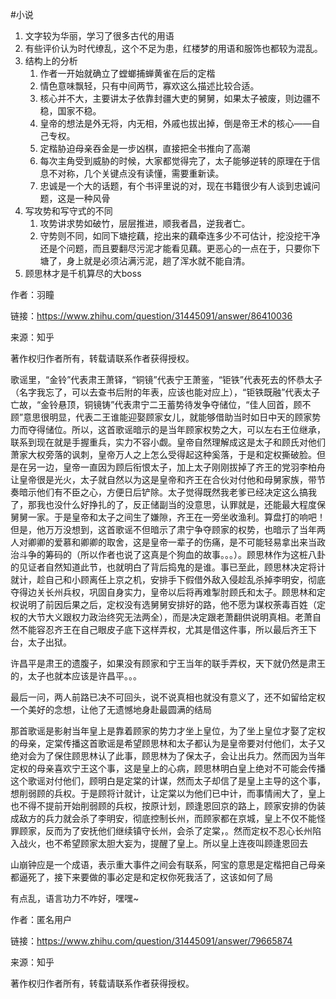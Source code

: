 #小说 

1. 文字较为华丽，学习了很多古代的用语
2. 有些评价认为时代缭乱，这个不足为患，红楼梦的用语和服饰也都较为混乱。
3. 结构上的分析
    1. 作者一开始就确立了螳螂捕蝉黄雀在后的定楷
    2. 情色意味飘轻，只有中间两节，寡欢这么描述比较合适。
    3. 核心并不大，主要讲太子依靠封疆大吏的舅舅，如果太子被废，则边疆不稳，国家不稳。
    4. 皇帝的想法是外无将，内无相，外戚也拔出掉，倒是帝王术的核心——自己专权。
    5. 定楷胁迫母亲吞金是一步凶棋，直接把全书推向了高潮
    6. 每次主角受到威胁的时候，大家都觉得完了，太子能够逆转的原理在于信息不对称，几个关键点没有读懂，需要重新读。
    7. 忠诚是一个大的话题，有个书评里说的对，现在书籍很少有人谈到忠诚问题，这是一种风骨
4. 写攻势和写守式的不同
    1. 攻势讲求势如破竹，层层推进，顺我者昌，逆我者亡。
    2. 守势则不同，如同下塘挖藕，挖出来的藕牵连多少不可估计，挖没挖干净还是个问题，而且要翻尽污泥才能看见藕。更恶心的一点在于，只要你下塘了，身上就是必须沾满污泥，趟了浑水就不能自清。
5. 顾思林才是千机算尽的大boss

作者：羽瞳

链接：https://www.zhihu.com/question/31445091/answer/86410036

来源：知乎

著作权归作者所有，转载请联系作者获得授权。

歌谣里，“金铃”代表肃王萧铎，“铜镜”代表宁王萧鉴，“钜铁”代表死去的怀恭太子（名字我忘了，可以去查书后附的年表，应该也能对应上），“钜铁既融”代表太子亡故，“金铃悬顶，铜镜铸”代表肃宁二王蓄势待发争夺储位，“佳人回首，顾不顾”意思很明显，代表二王谁能迎娶顾家女儿，就能够借助当时如日中天的顾家势力而夺得储位。所以，这首歌谣暗示的是当年顾家权势之大，可以左右王位继承，联系到现在就是手握重兵，实力不容小觑。皇帝自然理解成这是太子和顾氏对他们萧家大权旁落的讽刺，皇帝万人之上怎么受得起这种奚落，于是和定权撕破脸。但是在另一边，皇帝一直因为顾后衔恨太子，加上太子刚刚拔掉了齐王的党羽李柏舟让皇帝很是光火，太子就自然以为这是皇帝和齐王在合伙对付他和母舅家族，带节奏暗示他们有不臣之心，方便日后铲除。太子觉得既然我老爹已经决定这么搞我了，那我也没什么好挣扎的了，反正储副当的没意思，认罪就是，还能最大程度保舅舅一家。于是皇帝和太子之间生了嫌隙，齐王在一旁坐收渔利。算盘打的响吧！但是，他万万没想到，这首歌谣不但暗示了肃宁争夺顾家的权势，也暗示了当年两人对卿卿的爱慕和卿卿的取舍，这是皇帝一辈子的伤痛，是不可能轻易拿出来当政治斗争的筹码的（所以作者也说了这真是个狗血的故事。。。）。顾思林作为这桩八卦的见证者自然知道此节，也就明白了背后捣鬼的是谁。事已至此，顾思林决定将计就计，趁自己和小顾离任上京之机，安排手下假借外敌入侵趁乱杀掉李明安，彻底夺得边关长州兵权，巩固自身实力，皇帝以后将再难掣肘顾氏和太子。顾思林和定权说明了前因后果之后，定权没有选舅舅安排好的路，他不愿为谋权荼毒百姓（定权的大节大义跟权力政治终究无法两全），而是决定跟老萧翻供说明真相。老萧自然不能容忍齐王在自己眼皮子底下这样弄权，尤其是借这件事，所以最后齐王下台，太子出狱。

许昌平是肃王的遗腹子，如果没有顾家和宁王当年的联手弄权，天下就仍然是肃王的，太子也就本应该是许昌平。。。

最后一问，两人前路已决不可回头，说不说真相也就没有意义了，还不如留给定权一个美好的念想，让他了无遗憾地身赴最圆满的结局

那首歌谣是影射当年皇上是靠着顾家的势力才坐上皇位，为了坐上皇位才娶了定权的母亲，定棠传播这首歌谣是希望顾思林和太子都认为是皇帝要对付他们，太子又绝对会为了保住顾思林认了此事，顾思林为了保太子，会让出兵力。然而因为当年定权的母亲喜欢宁王这个事，这是皇上的心病，顾思林明白皇上绝对不可能会传播这个歌谣对付他们，顾明白是定棠的计谋，然而太子却信了是皇上主导的这个事，想削弱顾的兵权。于是顾将计就计，让定棠以为他们已中计，而事情闹大了，皇上也不得不提前开始削弱顾的兵权，按原计划，顾逢恩回京的路上，顾家安排的伪装成敌方的兵力就会杀了李明安，彻底控制长州，而顾家都在京城，皇上不仅不能怪罪顾家，反而为了安抚他们继续镇守长州，会杀了定棠，。然而定权不忍心长州陷入战火，也不希望顾家太胆大妄为，提醒了皇上。所以皇上连夜叫顾逢恩回去

山崩钟应是一个成语，表示重大事件之间会有联系，阿宝的意思是定楷把自己母亲都逼死了，接下来要做的事必定是和定权你死我活了，这该如何了局

有点乱，语言功力不咋好，嘿嘿~

作者：匿名用户

链接：https://www.zhihu.com/question/31445091/answer/79665874

来源：知乎

著作权归作者所有，转载请联系作者获得授权。

